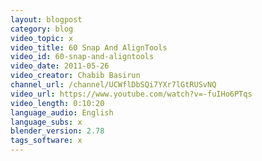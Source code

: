 ```yaml
---
layout: blogpost
category: blog
video_topic: x
video_title: 60 Snap And AlignTools
video_id: 60-snap-and-aligntools
video_date: 2011-05-26
video_creator: Chabib Basirun
channel_url: /channel/UCWflDbSQi7YXr7lGtRUSvNQ
video_url: https://www.youtube.com/watch?v=-fuIHo6PTqs
video_length: 0:10:20
language_audio: English
language_subs: x
blender_version: 2.78
tags_software: x
---
```

